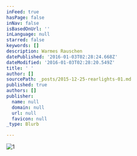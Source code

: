 ```yaml
---
inFeed: true
hasPage: false
inNav: false
isBasedOnUrl: ''
inLanguage: null
starred: false
keywords: []
description: Warmes Rauschen
datePublished: '2016-01-03T02:28:24.668Z'
dateModified: '2016-01-03T02:28:20.549Z'
title: ' '
author: []
sourcePath: _posts/2015-12-25-rearlights-01.md
published: true
authors: []
publisher:
  name: null
  domain: null
  url: null
  favicon: null
_type: Blurb

---
```

![1](https://s3-us-west-2.amazonaws.com/the-grid-img/p/8636148809e996142e9844462f777bbe6255388a.jpg)